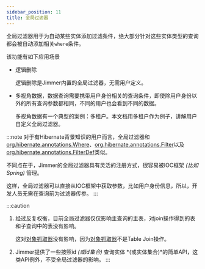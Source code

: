 ```yaml
---
sidebar_position: 11
title: 全局过滤器
---
```


全局过滤器用于为自动某些实体添加过滤条件，绝大部分针对这些实体类型的查询都会被自动添加相关`where`条件。

该功能有如下应用场景

-   逻辑删除

    逻辑删除是Jimmer内置的全局过滤器，无需用户定义。

-   多视角数据，数据查询需要携带用户身份相关的查询条件，即使除用户身份以外的所有查询参数都相同，不同的用户也会看到不同的数据。

    多视角数据有一个典型的案例：多租户。本文档用多租户作为例子，讲解用户自定义全局过滤器。

:::note
对于有Hibernate背景知识的用户而言，全局过滤器和[org.hibernate.annotations.Where](https://javadoc.io/static/org.hibernate/hibernate-core/5.4.13.Final/org/hibernate/annotations/Where.html)、[org.hibernate.annotations.Filter](https://javadoc.io/static/org.hibernate/hibernate-core/5.4.13.Final/org/hibernate/annotations/Filter.html)以及[org.hibernate.annotations.FilterDef](https://javadoc.io/static/org.hibernate/hibernate-core/5.4.13.Final/org/hibernate/annotations/FilterDef.html)类似。

不同点在于，Jimmer的全局过滤器具有灵活的注册方式，很容易被IOC框架 *(比如Spring)* 管理。

这样，全局过滤器可以直接从IOC框架中获取参数，比如用户身份信息，所以，开发人员无需在查询前为过滤器传参。
:::

:::caution
1.  经过反复权衡，目前全局过滤器仅仅影响主查询的主表，对join操作得到的表和子查询中的表没有影响。

    这对[对象抓取器](../object-fetcher)没有影响，因为[对象抓取器](../object-fetcher)不是Table Join操作。

2.  Jimmer提供了一些按照id *(或id集合)* 查询实体 *(或实体集合)*的简单API，这类API例外，不受全局过滤器的影响。
:::